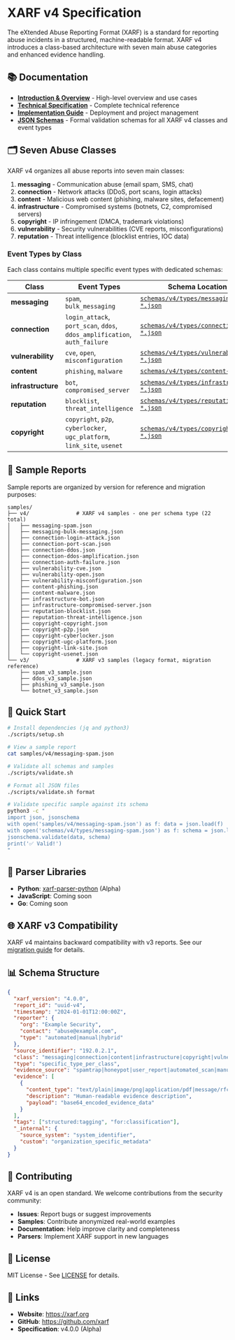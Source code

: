 # XARF v4 Specification

The eXtended Abuse Reporting Format (XARF) is a standard for reporting abuse incidents in a structured, machine-readable format. XARF v4 introduces a class-based architecture with seven main abuse categories and enhanced evidence handling.

## 📚 Documentation

- **[Introduction & Overview](docs/introduction.md)** - High-level overview and use cases
- **[Technical Specification](docs/specification.md)** - Complete technical reference
- **[Implementation Guide](docs/implementation-guide.md)** - Deployment and project management
- **[JSON Schemas](schemas/)** - Formal validation schemas for all XARF v4 classes and event types

## 🗂️ Seven Abuse Classes

XARF v4 organizes all abuse reports into seven main classes:

1. **messaging** - Communication abuse (email spam, SMS, chat)
2. **connection** - Network attacks (DDoS, port scans, login attacks)
3. **content** - Malicious web content (phishing, malware sites, defacement)
4. **infrastructure** - Compromised systems (botnets, C2, compromised servers)
5. **copyright** - IP infringement (DMCA, trademark violations)
6. **vulnerability** - Security vulnerabilities (CVE reports, misconfigurations)
7. **reputation** - Threat intelligence (blocklist entries, IOC data)

### Event Types by Class

Each class contains multiple specific event types with dedicated schemas:

| Class | Event Types | Schema Location |
|-------|-------------|-----------------|
| **messaging** | `spam`, `bulk_messaging` | [`schemas/v4/types/messaging-*.json`](schemas/v4/types/) |
| **connection** | `login_attack`, `port_scan`, `ddos`, `ddos_amplification`, `auth_failure` | [`schemas/v4/types/connection-*.json`](schemas/v4/types/) |
| **vulnerability** | `cve`, `open`, `misconfiguration` | [`schemas/v4/types/vulnerability-*.json`](schemas/v4/types/) |
| **content** | `phishing`, `malware` | [`schemas/v4/types/content-*.json`](schemas/v4/types/) |
| **infrastructure** | `bot`, `compromised_server` | [`schemas/v4/types/infrastructure-*.json`](schemas/v4/types/) |
| **reputation** | `blocklist`, `threat_intelligence` | [`schemas/v4/types/reputation-*.json`](schemas/v4/types/) |
| **copyright** | `copyright`, `p2p`, `cyberlocker`, `ugc_platform`, `link_site`, `usenet` | [`schemas/v4/types/copyright-*.json`](schemas/v4/types/) |

## 📄 Sample Reports

Sample reports are organized by version for reference and migration purposes:

```
samples/
├── v4/               # XARF v4 samples - one per schema type (22 total)
│   ├── messaging-spam.json
│   ├── messaging-bulk-messaging.json
│   ├── connection-login-attack.json
│   ├── connection-port-scan.json
│   ├── connection-ddos.json
│   ├── connection-ddos-amplification.json
│   ├── connection-auth-failure.json
│   ├── vulnerability-cve.json
│   ├── vulnerability-open.json
│   ├── vulnerability-misconfiguration.json
│   ├── content-phishing.json
│   ├── content-malware.json
│   ├── infrastructure-bot.json
│   ├── infrastructure-compromised-server.json
│   ├── reputation-blocklist.json
│   ├── reputation-threat-intelligence.json
│   ├── copyright-copyright.json
│   ├── copyright-p2p.json
│   ├── copyright-cyberlocker.json
│   ├── copyright-ugc-platform.json
│   ├── copyright-link-site.json
│   └── copyright-usenet.json
└── v3/               # XARF v3 samples (legacy format, migration reference)
    ├── spam_v3_sample.json
    ├── ddos_v3_sample.json
    ├── phishing_v3_sample.json
    └── botnet_v3_sample.json
```

## 🚀 Quick Start

```bash
# Install dependencies (jq and python3)
./scripts/setup.sh

# View a sample report
cat samples/v4/messaging-spam.json

# Validate all schemas and samples
./scripts/validate.sh

# Format all JSON files
./scripts/validate.sh format

# Validate specific sample against its schema
python3 -c "
import json, jsonschema
with open('samples/v4/messaging-spam.json') as f: data = json.load(f)
with open('schemas/v4/types/messaging-spam.json') as f: schema = json.load(f)
jsonschema.validate(data, schema)
print('✅ Valid!')
"
```

## 🔧 Parser Libraries

- **Python**: [xarf-parser-python](https://github.com/xarf/xarf-parser-python) (Alpha)
- **JavaScript**: Coming soon
- **Go**: Coming soon

## 🌐 XARF v3 Compatibility

XARF v4 maintains backward compatibility with v3 reports. See our [migration guide](docs/specification.md#xarf-v3-migration) for details.

## 📊 Schema Structure

```json
{
  "xarf_version": "4.0.0",
  "report_id": "uuid-v4",
  "timestamp": "2024-01-01T12:00:00Z",
  "reporter": {
    "org": "Example Security",
    "contact": "abuse@example.com",
    "type": "automated|manual|hybrid"
  },
  "source_identifier": "192.0.2.1",
  "class": "messaging|connection|content|infrastructure|copyright|vulnerability|reputation",
  "type": "specific_type_per_class",
  "evidence_source": "spamtrap|honeypot|user_report|automated_scan|manual_analysis",
  "evidence": [
    {
      "content_type": "text/plain|image/png|application/pdf|message/rfc822",
      "description": "Human-readable evidence description",
      "payload": "base64_encoded_evidence_data"
    }
  ],
  "tags": ["structured:tagging", "for:classification"],
  "_internal": {
    "source_system": "system_identifier",
    "custom": "organization_specific_metadata"
  }
}
```

## 🤝 Contributing

XARF v4 is an open standard. We welcome contributions from the security community:

- **Issues**: Report bugs or suggest improvements
- **Samples**: Contribute anonymized real-world examples
- **Documentation**: Help improve clarity and completeness
- **Parsers**: Implement XARF support in new languages

## 📄 License

MIT License - See [LICENSE](LICENSE) for details.

## 🔗 Links

- **Website**: https://xarf.org
- **GitHub**: https://github.com/xarf
- **Specification**: v4.0.0 (Alpha)